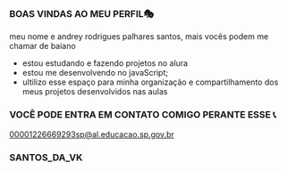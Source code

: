### BOAS VINDAS AO MEU PERFIL🎭 

meu nome e andrey rodrigues palhares santos, mais vocês podem me chamar de baiano 

- estou estudando e fazendo projetos no alura 
- estou me desenvolvendo no javaScript;
- ultilizo esse espaço para minha organização e compartilhamento dos meus projetos desenvolvidos nas aulas 

### VOCÊ PODE ENTRA EM CONTATO COMIGO PERANTE ESSE 📞

00001226669293sp@al.educacao.sp.gov.br

### SANTOS_DA_VK
